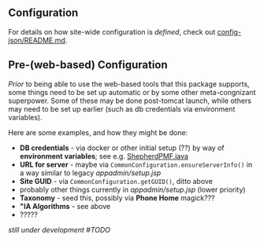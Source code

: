 ## Configuration

For details on how site-wide configuration is _defined_, check out [config-json/README.md](../../../../resources/bundles/config-json/README.md).

## Pre-(web-based) Configuration

_Prior_ to being able to use the web-based tools that this package supports, some things need to be set up automatic or by
some other meta-congnizant superpower.  Some of these may be done post-tomcat launch, while others may need to be set up earlier
(such as db credentials via environment variables).

Here are some examples, and how they might be done:

* **DB credentials** - via docker or other initial setup (??) by way of **environment variables**; see e.g. [ShepherdPMF.java](../ShepherdPMF.java)
* **URL for server** - maybe via `CommonConfiguration.ensureServerInfo()` in a way similar to legacy _appadmin/setup.jsp_
* **Site GUID** - via `CommonConfiguration.getGUID()`, ditto above
* probably other things currently in _appadmin/setup.jsp_ (lower priority)
* **Taxonomy** - seed this, possibly via **Phone Home** magick???
* **"IA Algorithms** - see above
*  ?????

_still under development #TODO_
